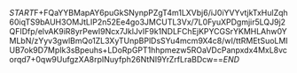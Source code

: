 $START$F+FQaYYBMapAY6puGkSNynpPZgT4m1LXVbj6/iJ0iYVYvtjkTxHulZqh60iqTS9bAUH3OMJtLIP2n52Ee4go3JMCUTL3Vx/7L0FyuXPDgmjir5LQJ9j2QFIDfp/elvAK9iR8yrPewI9Ncx7JklJvIF9k1NDLFChEjKPYCGSrYKMHLAhw0YMLbN/zYyv3gwlBmQo1ZL3XyTUnpBPlDsSYu4mcm9X4c8/wI/ttRMEtSuoLMIUB7ok9D7MpIk3sBpeuhs+LDoRpGPT1hhpmezw5ROaVDcPanpxdx4MxL8vcorqd7+0qw9UufgzXA8rpINuyfph26NtNI9YrZrfLraBDcw==$END$